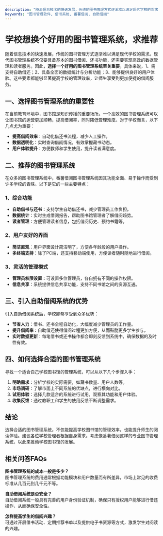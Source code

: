 ```yaml
---
description: "随着信息技术的快速发展，传统的图书管理方式逐渐难以满足现代学校的需求。现代图书管理系统不仅要具备基本的图书借阅、还书功能，还需要实现高效的数据管理和读者服务。因此，**选择一个好用的图书管理系统至关重要**。具体来说，1、需支持自助借还；2、具备全面的数据统计与分析功能；3、能够提供良好的用户体验。这些要素都能够显著提高学校的管理效率，让师生享受到更加便捷的借阅服务。"
keywords: "图书管理软件, 借书系统, 番薯借阅, 自助借阅"
---
```

# 学校想换个好用的图书管理系统，求推荐

随着信息技术的快速发展，传统的图书管理方式逐渐难以满足现代学校的需求。现代图书管理系统不仅要具备基本的图书借阅、还书功能，还需要实现高效的数据管理和读者服务。因此，**选择一个好用的图书管理系统至关重要**。具体来说，1、需支持自助借还；2、具备全面的数据统计与分析功能；3、能够提供良好的用户体验。这些要素都能够显著提高学校的管理效率，让师生享受到更加便捷的借阅服务。

## 一、选择图书管理系统的重要性

在当前教育环境中，图书馆是知识传播的重要场所。一个高效的图书管理系统可以让图书馆的运营更加顺畅，提高借阅率，同时降低管理难度。对于学校而言，以下几点尤为重要：

- **提高借阅效率**：自动化借还书流程，减少人工操作。
- **数据透明化**：实时查询借阅情况，有效掌握藏书动态。
- **用户体验提升**：方便教师和学生使用，提升读者满意度。

## 二、推荐的图书管理系统

在众多的图书管理系统中，番薯借阅图书管理系统因其功能全面、易于操作而受到许多学校的青睐。以下是它的一些主要特点：

### 1、综合功能

- **自助借书与还书**：支持学生自助借还书，减少管理员工作负担。
- **数据统计**：实时生成借阅报告，帮助图书馆管理者了解借阅趋势。
- **读者管理**：方便管理读者信息，包括借阅历史、预约书籍等。

### 2、用户友好的界面

- **简洁直观**：用户界面设计简洁明了，方便各年龄段的用户操作。
- **多终端支持**：除了PC端，还支持移动端使用，方便读者随时随地进行借阅。

### 3、灵活的管理模式

- **管理员权限设置**：可设置多位管理员，各自拥有不同的操作权限。
- **信息共享**：系统提供信息共享功能，支持不同书馆之间的资源互通。

## 三、引入自助借阅系统的优势

引入自助借阅系统后，学校能够享受到众多优势：

- **节省人力**：借书、还书全程自助化，大幅度减少管理员的工作量。
- **提升借阅率**：自助借还使得借阅过程更加方便，从而鼓励更多学生参与。
- **实时数据更新**：每笔借书或还书操作都会即刻反馈到系统中，确保数据的及时性有效。

## 四、如何选择合适的图书管理系统

寻找一个适合自己学校图书馆的管理系统，可以从以下几个步骤入手：

1. **明确需求**：分析学校的实际需要，如藏书数量、用户人数等。
2. **市场调研**：了解市面上不同系统的优缺点，进行横向对比。
3. **试用体验**：选择几款适合的系统进行试用，观察其功能和用户体验。
4. **收集反馈**：通过教职工和学生的使用反馈不断调整需求。

## 结论

选择合适的图书管理系统，不仅能提高学校图书馆的管理效率，也能提升师生的阅读体验。建议各位学校管理者根据自身需求，考虑像番薯借阅这样的专业图书管理系统，以此来推动学校图书馆的发展。

## 相关问答FAQs

**图书管理系统的成本一般是多少？**  
图书管理系统的费用通常根据功能模块和用户数量而有所差异，市场上常见的收费标准从几百元到几千元不等。

**自助借阅系统是否安全？**  
自助借阅系统一般具有完善的用户身份验证机制，确保只有授权用户能够进行借还操作，从而确保安全性。

**怎样提高学生的借阅兴趣？**  
可通过开展借书活动、定期推荐书单以及提供电子书资源等方式，激发学生对阅读的兴趣。

